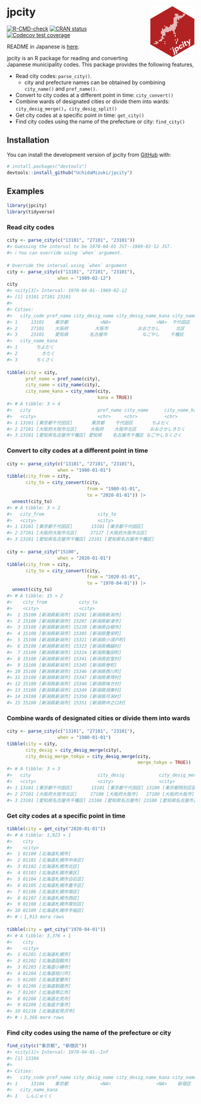 
<!-- README.md is generated from README.Rmd. Please edit that file -->

# jpcity <a href="https://uchidamizuki.github.io/jpcity/"><img src="man/figures/logo.png" align="right" height="139" /></a>

<!-- badges: start -->

[![R-CMD-check](https://github.com/UchidaMizuki/jpcity/actions/workflows/R-CMD-check.yaml/badge.svg)](https://github.com/UchidaMizuki/jpcity/actions/workflows/R-CMD-check.yaml)
[![CRAN
status](https://www.r-pkg.org/badges/version/jpcity)](https://CRAN.R-project.org/package=jpcity)
[![Codecov test
coverage](https://codecov.io/gh/UchidaMizuki/jpcity/branch/main/graph/badge.svg)](https://app.codecov.io/gh/UchidaMizuki/jpcity?branch=main)
<!-- badges: end -->

README in Japanese is
[here](https://github.com/UchidaMizuki/jpcity/blob/main/README-ja.md).

jpcity is an R package for reading and converting Japanese municipality
codes. This package provides the following features,

- Read city codes: `parse_city()`.
  - city and prefecture names can be obtained by combining `city_name()`
    and `pref_name()`.
- Convert to city codes at a different point in time: `city_convert()`
- Combine wards of designated cities or divide them into wards:
  `city_desig_merge()`，`city_desig_split()`
- Get city codes at a specific point in time: `get_city()`
- Find city codes using the name of the prefecture or city:
  `find_city()`

## Installation

You can install the development version of jpcity from
[GitHub](https://github.com/) with:

``` r
# install.packages("devtools")
devtools::install_github("UchidaMizuki/jpcity")
```

## Examples

``` r
library(jpcity)
library(tidyverse)
```

### Read city codes

``` r
city <- parse_city(c("13101", "27101", "23101"))
#> Guessing the interval to be 1970-04-01 JST--1989-02-12 JST.
#> ℹ You can override using `when` argument.

# Override the interval using `when` argument
city <- parse_city(c("13101", "27101", "23101"),
                   when = "1989-02-12")
city
#> <city[3]> Interval: 1970-04-01--1989-02-12
#> [1] 13101 27101 23101
#> 
#> Cities:
#>   city_code pref_name city_desig_name city_desig_name_kana city_name
#> 1     13101    東京都            <NA>                 <NA>  千代田区
#> 2     27101    大阪府          大阪市           おおさかし      北区
#> 3     23101    愛知県        名古屋市             なごやし    千種区
#>   city_name_kana
#> 1       ちよだく
#> 2         きたく
#> 3       ちくさく

tibble(city = city,
       pref_name = pref_name(city),
       city_name = city_name(city),
       city_name_kana = city_name(city,
                                  kana = TRUE))
#> # A tibble: 3 × 4
#>   city                         pref_name city_name      city_name_kana  
#>   <city>                       <chr>     <chr>          <chr>           
#> 1 13101 [東京都千代田区]       東京都    千代田区       ちよだく        
#> 2 27101 [大阪府大阪市北区]     大阪府    大阪市北区     おおさかしきたく
#> 3 23101 [愛知県名古屋市千種区] 愛知県    名古屋市千種区 なごやしちくさく
```

### Convert to city codes at a different point in time

``` r
city <- parse_city(c("13101", "27101", "23101"),
                   when = "1980-01-01")
tibble(city_from = city,
       city_to = city_convert(city,
                              from = "1980-01-01",
                              to = "2020-01-01")) |> 
  unnest(city_to)
#> # A tibble: 3 × 2
#>   city_from                    city_to                     
#>   <city>                       <city>                      
#> 1 13101 [東京都千代田区]       13101 [東京都千代田区]      
#> 2 27101 [大阪府大阪市北区]     27127 [大阪府大阪市北区]    
#> 3 23101 [愛知県名古屋市千種区] 23101 [愛知県名古屋市千種区]

city <- parse_city("15100",
                   when = "2020-01-01")
tibble(city_from = city,
       city_to = city_convert(city,
                              from = "2020-01-01",
                              to = "1970-04-01")) |> 
  unnest(city_to)
#> # A tibble: 15 × 2
#>    city_from            city_to               
#>    <city>               <city>                
#>  1 15100 [新潟県新潟市] 15201 [新潟県新潟市]  
#>  2 15100 [新潟県新潟市] 15207 [新潟県新津市]  
#>  3 15100 [新潟県新潟市] 15220 [新潟県白根市]  
#>  4 15100 [新潟県新潟市] 15305 [新潟県豊栄町]  
#>  5 15100 [新潟県新潟市] 15321 [新潟県小須戸町]
#>  6 15100 [新潟県新潟市] 15323 [新潟県横越村]  
#>  7 15100 [新潟県新潟市] 15324 [新潟県亀田町]  
#>  8 15100 [新潟県新潟市] 15341 [新潟県岩室村]  
#>  9 15100 [新潟県新潟市] 15345 [新潟県巻町]    
#> 10 15100 [新潟県新潟市] 15346 [新潟県西川町]  
#> 11 15100 [新潟県新潟市] 15347 [新潟県黒埼村]  
#> 12 15100 [新潟県新潟市] 15348 [新潟県味方村]  
#> 13 15100 [新潟県新潟市] 15349 [新潟県潟東村]  
#> 14 15100 [新潟県新潟市] 15350 [新潟県月潟村]  
#> 15 15100 [新潟県新潟市] 15351 [新潟県中之口村]
```

### Combine wards of designated cities or divide them into wards

``` r
city <- parse_city(c("13101", "27101", "23101"),
                   when = "1980-01-01")
tibble(city = city,
       city_desig = city_desig_merge(city),
       city_desig_merge_tokyo = city_desig_merge(city,
                                                 merge_tokyo = TRUE))
#> # A tibble: 3 × 3
#>   city                         city_desig             city_desig_merge_tokyo
#>   <city>                       <city>                 <city>                
#> 1 13101 [東京都千代田区]       13101 [東京都千代田区] 13100 [東京都特別区部]
#> 2 27101 [大阪府大阪市北区]     27100 [大阪府大阪市]   27100 [大阪府大阪市]  
#> 3 23101 [愛知県名古屋市千種区] 23100 [愛知県名古屋市] 23100 [愛知県名古屋市]
```

### Get city codes at a specific point in time

``` r
tibble(city = get_city("2020-01-01"))
#> # A tibble: 1,923 × 1
#>    city                      
#>    <city>                    
#>  1 01100 [北海道札幌市]      
#>  2 01101 [北海道札幌市中央区]
#>  3 01102 [北海道札幌市北区]  
#>  4 01103 [北海道札幌市東区]  
#>  5 01104 [北海道札幌市白石区]
#>  6 01105 [北海道札幌市豊平区]
#>  7 01106 [北海道札幌市南区]  
#>  8 01107 [北海道札幌市西区]  
#>  9 01108 [北海道札幌市厚別区]
#> 10 01109 [北海道札幌市手稲区]
#> # ℹ 1,913 more rows

tibble(city = get_city("1970-04-01"))
#> # A tibble: 3,376 × 1
#>    city                  
#>    <city>                
#>  1 01201 [北海道札幌市]  
#>  2 01202 [北海道函館市]  
#>  3 01203 [北海道小樽市]  
#>  4 01204 [北海道旭川市]  
#>  5 01205 [北海道室蘭市]  
#>  6 01206 [北海道釧路市]  
#>  7 01207 [北海道帯広市]  
#>  8 01208 [北海道北見市]  
#>  9 01209 [北海道夕張市]  
#> 10 01210 [北海道岩見沢市]
#> # ℹ 3,366 more rows
```

### Find city codes using the name of the prefecture or city

``` r
find_city(c("東京都", "新宿区"))
#> <city[1]> Interval: 1970-04-01--Inf
#> [1] 13104
#> 
#> Cities:
#>   city_code pref_name city_desig_name city_desig_name_kana city_name
#> 1     13104    東京都            <NA>                 <NA>    新宿区
#>   city_name_kana
#> 1   しんじゅくく
```
